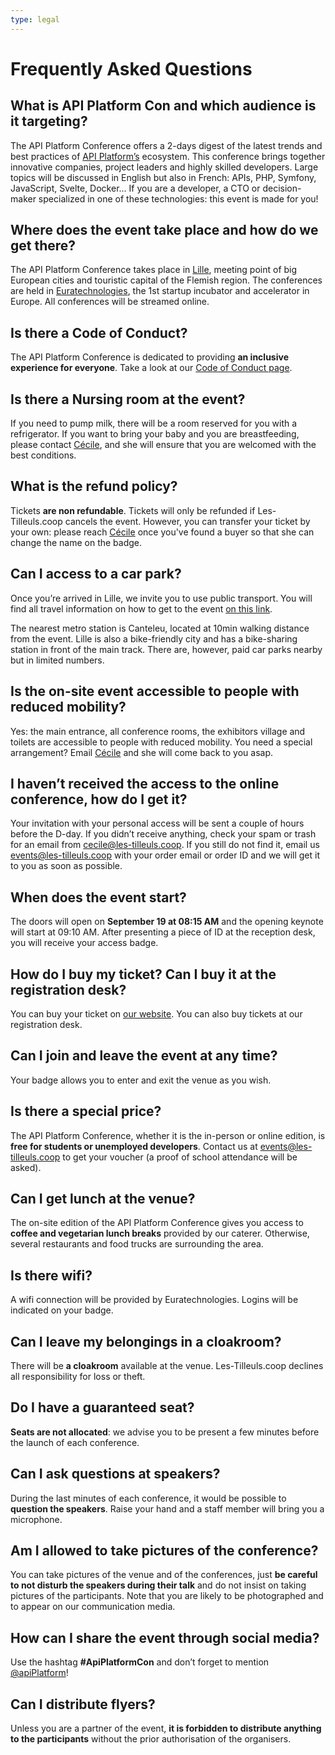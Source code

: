```yaml
---
type: legal
---
```


# Frequently Asked Questions

## What is API Platform Con and which audience is it targeting?

The API Platform Conference offers a 2-days digest of the latest trends and best practices of [API Platform’s](https://api-platform.com/) ecosystem. This conference brings together innovative companies, project leaders and highly skilled developers. Large topics will be discussed in English but also in French: APIs, PHP, Symfony, JavaScript, Svelte, Docker... If you are a developer, a CTO or decision-maker specialized in one of these technologies: this event is made for you!

## Where does the event take place and how do we get there?

The API Platform Conference takes place in [Lille](https://en.lilletourism.com/), meeting point of big European cities and touristic capital of the Flemish region. The conferences are held in [Euratechnologies](https://www.euratechnologies.com/), the 1st startup incubator and accelerator in Europe. All conferences will be streamed online.

## Is there a Code of Conduct?

The API Platform Conference is dedicated to providing **an inclusive experience for everyone**. Take a look at our [Code of Conduct page](/con/2024/code-of-conduct/).

## Is there a Nursing room at the event?

If you need to pump milk, there will be a room reserved for you with a refrigerator. If you want to bring your baby and you are breastfeeding, please contact [Cécile](mailto:cecile@les-tilleuls.coop), and she will ensure that you are welcomed with the best conditions.

## What is the refund policy?

Tickets **are non refundable**. Tickets will only be refunded if Les-Tilleuls.coop cancels the event. However, you can transfer your ticket by your own: please reach [Cécile](mailto:cecile@les-tilleuls.coop) once you've found a buyer so that she can change the name on the badge.

## Can I access to a car park?

Once you’re arrived in Lille, we invite you to use public transport. You will find all travel information on how to get to the event [on this link](#venue).

The nearest metro station is Canteleu, located at 10min walking distance from the event. Lille is also a bike-friendly city and has a bike-sharing station in front of the main track. There are, however, paid car parks nearby but in limited numbers.

## Is the on-site event accessible to people with reduced mobility?

Yes: the main entrance, all conference rooms, the exhibitors village and toilets are accessible to people with reduced mobility. You need a special arrangement? Email [Cécile](mailto:cecile@les-tilleuls.coop) and she will come back to you asap.

## I haven’t received the access to the online conference, how do I get it?

Your invitation with your personal access will be sent a couple of hours before the D-day. If you didn’t receive anything, check your spam or trash for an email from cecile@les-tilleuls.coop. If you still do not find it, email us <events@les-tilleuls.coop> with your order email or order ID and we will get it to you as soon as possible.

## When does the event start?

The doors will open on **September 19 at 08:15 AM** and the opening keynote will start at 09:10 AM. After presenting a piece of ID at the reception desk, you will receive your access badge.

## How do I buy my ticket? Can I buy it at the registration desk?

You can buy your ticket on [our website](#pricing). You can also buy tickets at our registration desk.

## Can I join and leave the event at any time?

Your badge allows you to enter and exit the venue as you wish.

## Is there a special price?

The API Platform Conference, whether it is the in-person or online edition, is **free for students or unemployed developers**. Contact us at <events@les-tilleuls.coop> to get your voucher (a proof of school attendance will be asked).

## Can I get lunch at the venue?

The on-site edition of the API Platform Conference gives you access to **coffee and vegetarian lunch breaks** provided by our caterer. Otherwise, several restaurants and food trucks are surrounding the area.

## Is there wifi?

A wifi connection will be provided by Euratechnologies. Logins will be indicated on your badge.

## Can I leave my belongings in a cloakroom?

There will be **a cloakroom** available at the venue. Les-Tilleuls.coop declines all responsibility for loss or theft.

## Do I have a guaranteed seat?

**Seats are not allocated**: we advise you to be present a few minutes before the launch of each conference.

## Can I ask questions at speakers?

During the last minutes of each conference, it would be possible to **question the speakers**. Raise your hand and a staff member will bring you a microphone.

## Am I allowed to take pictures of the conference?

You can take pictures of the venue and of the conferences, just **be careful to not disturb the speakers during their talk** and do not insist on taking pictures of the participants. Note that you are likely to be photographed and to appear on our communication media.

## How can I share the event through social media?

Use the hashtag **#ApiPlatformCon** and don’t forget to mention [@apiPlatform](https://twitter.com/ApiPlatform)!

## Can I distribute flyers?

Unless you are a partner of the event, **it is forbidden to distribute anything to the participants** without the prior authorisation of the organisers.
